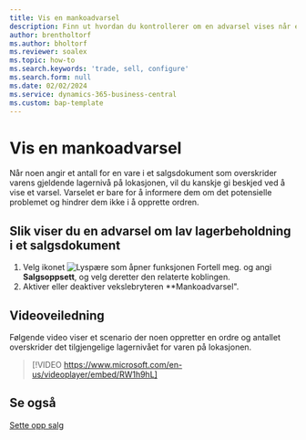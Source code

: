 ```yaml
---
title: Vis en mankoadvarsel
description: Finn ut hvordan du kontrollerer om en advarsel vises når et ordreantall overskrider lagernivåene for en vare.
author: brentholtorf
ms.author: bholtorf
ms.reviewer: soalex
ms.topic: how-to
ms.search.keywords: 'trade, sell, configure'
ms.search.form: null
ms.date: 02/02/2024
ms.service: dynamics-365-business-central
ms.custom: bap-template
---
```


# Vis en mankoadvarsel

Når noen angir et antall for en vare i et salgsdokument som overskrider varens gjeldende lagernivå på lokasjonen, vil du kanskje gi beskjed ved å vise et varsel. Varselet er bare for å informere dem om det potensielle problemet og hindrer dem ikke i å opprette ordren.

## Slik viser du en advarsel om lav lagerbeholdning i et salgsdokument

1. Velg ikonet ![Lyspære som åpner funksjonen Fortell meg.](media/ui-search/search_small.png "Fortell hva du vil gjøre") og angi **Salgsoppsett**, og velg deretter den relaterte koblingen.
1. Aktiver eller deaktiver vekslebryteren **Mankoadvarsel".

## Videoveiledning

Følgende video viser et scenario der noen oppretter en ordre og antallet overskrider det tilgjengelige lagernivået for varen på lokasjonen.

> [!VIDEO https://www.microsoft.com/en-us/videoplayer/embed/RW1h9hL]

## Se også

[Sette opp salg](sales-setup-sales.md)
